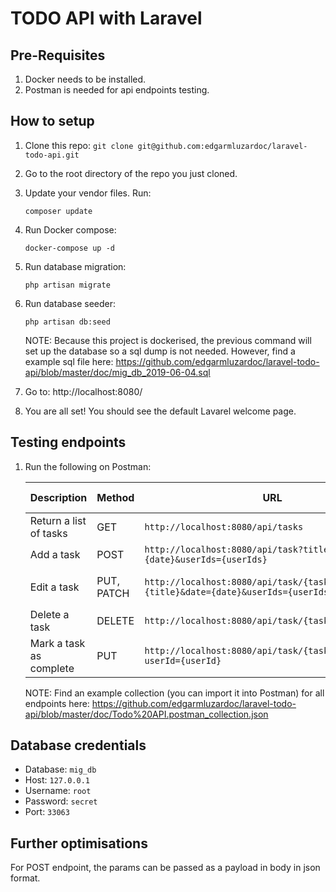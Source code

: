 # TODO API with Laravel

## Pre-Requisites

1. Docker needs to be installed.
2. Postman is needed for api endpoints testing.

## How to setup

1. Clone this repo: `git clone git@github.com:edgarmluzardoc/laravel-todo-api.git`
2. Go to the root directory of the repo you just cloned.
3. Update your vendor files. Run:
    ```
    composer update
    ```

4. Run Docker compose:
    ```
    docker-compose up -d
    ```

5. Run database migration:
    ```
    php artisan migrate
    ```

6. Run database seeder:
    ```
    php artisan db:seed
    ```
    NOTE: Because this project is dockerised, the previous command will set up the database so a sql dump is not needed. However, find a example sql file here: https://github.com/edgarmluzardoc/laravel-todo-api/blob/master/doc/mig_db_2019-06-04.sql

7. Go to: http://localhost:8080/

8. You are all set! You should see the default Lavarel welcome page.

## Testing endpoints

1. Run the following on Postman:

    | Description | Method | URL | Params Required | Params Optional |
    |-|-|-|-|-|
    | Return a list of tasks | GET | `http://localhost:8080/api/tasks` | N/A | N/A |
    | Add a task | POST | `http://localhost:8080/api/task?title={title}&date={date}&userIds={userIds}` | `title`, `date` | `userIds` |
    | Edit a task | PUT, PATCH | `http://localhost:8080/api/task/{taskId}?title={title}&date={date}&userIds={userIds}` | `taskId` | `title`, `date`, `userIds` |
    | Delete a task | DELETE | `http://localhost:8080/api/task/{taskId}` | `taskId` | N/A |
    | Mark a task as complete | PUT | `http://localhost:8080/api/task/{taskId}/completed?userId={userId}` | `taskId`, `userId` | N/A |

    NOTE: Find an example collection (you can import it into Postman) for all endpoints here: https://github.com/edgarmluzardoc/laravel-todo-api/blob/master/doc/Todo%20API.postman_collection.json

## Database credentials

- Database: `mig_db`
- Host: `127.0.0.1`
- Username: `root`
- Password: `secret`
- Port: `33063`

## Further optimisations

For POST endpoint, the params can be passed as a payload in body in json format.